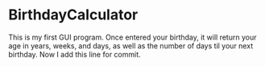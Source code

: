 # BirthdayCalculator
This is my first GUI program. 
Once entered your birthday, it will return your age in years, weeks, and days, as well as the number of days til your next birthday.
Now I add this line for commit.
